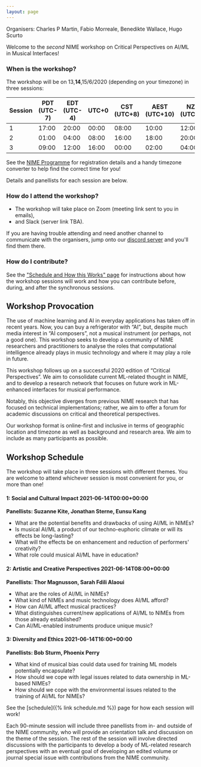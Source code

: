 ```yaml
---
layout: page
---
```


Organisers: Charles P Martin, Fabio Morreale, Benedikte Wallace, Hugo Scurto

Welcome to the _second_ NIME workshop on Critical Perspectives on AI/ML in Musical Interfaces!

### When is the workshop?

The workshop will be on 13,**14**,15/6/2020 (depending on your timezone) in three sessions:

| Session | PDT (UTC-7) | EDT (UTC-4) | UTC+0 | CST (UTC+8) | AEST (UTC+10) | NZST (UTC+12) |
|---------|-------------|-------------|-------|-------------|---------------|---------------|
| 1       | 17:00       | 20:00       | 00:00 | 08:00       | 10:00         | 12:00         |
| 2       | 01:00       | 04:00       | 08:00 | 16:00       | 18:00         | 20:00         |
| 3       | 09:00       | 12:00       | 16:00 | 00:00       | 02:00         | 04:00         |

See the [NIME Programme](http://nime2021.org/program/#/Schedule) for registration details and a handy timezone converter to help find the correct time for you!

Details and panellists for each session are below.

### How do I attend the workshop?

- The workshop will take place on Zoom (meeting link sent to you in emails),
- and Slack (server link TBA).

If you are having trouble attending and need another channel to communicate with the organisers, jump onto our [discord server](https://discord.gg/cPb69Rh) and you'll find them there.

### How do I contribute?

See the ["Schedule and How this Works" page](schedule/) for instructions about how the workshop sessions will work and how you can contribute before, during, and after the synchronous sessions.

## Workshop Provocation

The use of machine learning and AI in everyday applications has taken off in recent years. Now, you can buy a refrigerator with “AI”, but, despite much media interest in “AI composers”, not a musical instrument (or perhaps, not a good one). This workshop seeks to develop a community of NIME researchers and practitioners to analyse the roles that computational intelligence already plays in music technology and where it may play a role in future.

This workshop follows up on a successful 2020 edition of “Critical Perspectives”. We aim to consolidate current ML-related thought in NIME, and to develop a research network that focuses on future work in ML-enhanced interfaces for musical performance. 

Notably, this objective diverges from previous NIME research that has focused on technical implementations; rather, we aim to offer a forum for academic discussions on critical and theoretical perspectives.

Our workshop format is online-first and inclusive in terms of geographic location and timezone as well as background and research area. We aim to include as many participants as possible.

## Workshop Schedule

The workshop will take place in three sessions with different themes. You are welcome to attend whichever session is most convenient for you, or more than one!

#### 1: Social and Cultural Impact 2021-06-14T00:00+00:00

**Panellists: Suzanne Kite, Jonathan Sterne, Eunsu Kang**

- What are the potential benefits and drawbacks of using AI/ML in NIMEs?
- Is musical AI/ML a product of our techno-euphoric climate or will its effects be long-lasting?
- What will the effects be on enhancement and reduction of performers' creativity?
- What role could musical AI/ML have in education?

#### 2: Artistic and Creative Perspectives 2021-06-14T08:00+00:00

**Panellists: Thor Magnusson, Sarah Fdili Alaoui**

- What are the roles of AI/ML in NIMEs?
- What kind of NIMEs and music technology does AI/ML afford?
- How can AI/ML affect musical practices?
- What distinguishes current/new applications of AI/ML to NIMEs from those already established?
- Can AI/ML-enabled instruments produce unique music?

#### 3: Diversity and Ethics 2021-06-14T16:00+00:00

**Panellists: Bob Sturm, Phoenix Perry**

- What kind of musical bias could data used for training ML models potentially encapsulate?
- How should we cope with legal issues related to data ownership in ML-based NIMEs?
- How should we cope with the environmental issues related to the training of AI/ML for NIMEs?

See the [schedule]({% link schedule.md %}) page for how each session will work!

Each 90-minute session will include three panellists from in- and outside of the NIME community, who will provide an orientation talk and discussion on the theme of the session. The rest of the session will involve directed discussions with the participants to develop a body of ML-related research perspectives with an eventual goal of developing an edited volume or journal special issue with contributions from the NIME community.


